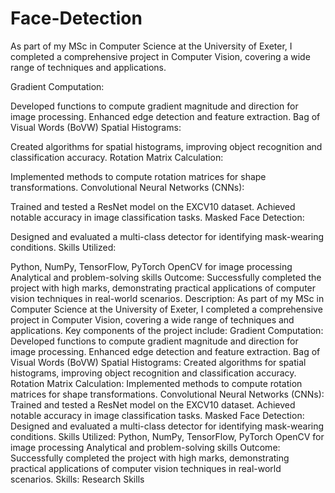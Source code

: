 # Face-Detection
As part of my MSc in Computer Science at the University of Exeter, I completed a comprehensive project in Computer Vision, covering a wide range of techniques and applications.


Gradient Computation:

Developed functions to compute gradient magnitude and direction for image processing.
Enhanced edge detection and feature extraction.
Bag of Visual Words (BoVW) Spatial Histograms:

Created algorithms for spatial histograms, improving object recognition and classification accuracy.
Rotation Matrix Calculation:

Implemented methods to compute rotation matrices for shape transformations.
Convolutional Neural Networks (CNNs):

Trained and tested a ResNet model on the EXCV10 dataset.
Achieved notable accuracy in image classification tasks.
Masked Face Detection:

Designed and evaluated a multi-class detector for identifying mask-wearing conditions.
Skills Utilized:

Python, NumPy, TensorFlow, PyTorch
OpenCV for image processing
Analytical and problem-solving skills
Outcome:
Successfully completed the project with high marks, demonstrating practical applications of computer vision techniques in real-world scenarios.
Description: As part of my MSc in Computer Science at the University of Exeter, I completed a comprehensive project in Computer Vision, covering a wide range of techniques and applications. Key components of the project include: Gradient Computation: Developed functions to compute gradient magnitude and direction for image processing. Enhanced edge detection and feature extraction. Bag of Visual Words (BoVW) Spatial Histograms: Created algorithms for spatial histograms, improving object recognition and classification accuracy. Rotation Matrix Calculation: Implemented methods to compute rotation matrices for shape transformations. Convolutional Neural Networks (CNNs): Trained and tested a ResNet model on the EXCV10 dataset. Achieved notable accuracy in image classification tasks. Masked Face Detection: Designed and evaluated a multi-class detector for identifying mask-wearing conditions. Skills Utilized: Python, NumPy, TensorFlow, PyTorch OpenCV for image processing Analytical and problem-solving skills Outcome: Successfully completed the project with high marks, demonstrating practical applications of computer vision techniques in real-world scenarios.
Skills: Research Skills

